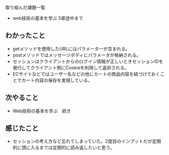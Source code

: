 取り組んだ課題一覧  
- web技術の基本を学ぶ 5章途中まで
## わかったこと
- getメソッドを使用したURLにはパラメーターが含まれる。
- postメソッドではメッセージボディにパラメータが格納される。
- セッションはクライアントからのログイン情報が正しいときセッションIDを発行してクライアント側にCookieを利用して返却される。
- ECサイトなどではユーザー名などの他にカートの商品内容を紐づけておくことでカート内容の保存を実現している。
## 次やること  
- Web技術の基本を学ぶ　続き
## 感じたこと 
- セッションの考え方など忘れてしまっていた。2度目のインプットだが定期的に頭に入るまでは定期的に読み返したいと思う。        